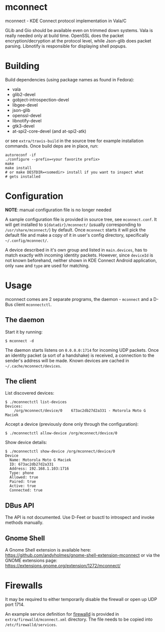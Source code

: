 # mconnect
mconnect - KDE Connect protocol implementation in Vala/C

GLib and Gio should be available even on trimmed down systems. Vala is
really needed only at build time. OpenSSL does the packet
encryption/decryption at the protocol level, while Json-glib does
packet parsing. Libnotify is responsible for displaying shell popups.

# Building

Build dependencies (using package names as found in Fedora):

- vala
- glib2-devel
- gobject-introspection-devel
- libgee-devel
- json-glib
- openssl-devel
- libnotify-devel
- gtk3-devel
- at-spi2-core-devel (and at-spi2-atk)

or see `extra/travis-build` in the source tree for example installation
commands. Once build deps are in place, run:

    autoreconf -if
    ./configure --prefix=<your favorite prefix>
    make
    make install
    # or make DESTDIR=<somedir> install if you want to inspect what
    # gets installed


# Configuration

**NOTE**: manual configuration file is no longer needed

A sample configuration file is provided in source tree, see
`mconnect.conf`. It will get installed to `${datadir}/mconnect/`
(usually corresponding to `/usr/share/mconnect/`) by default. Once
`mconnect` starts it will pick the default file and make a copy of it
in user's config directory, specifically `~/.config/mconnect/`.

A device described in it's own group and listed in `main.devices`, has
to match exactly with incoming identity packets. However, since
`deviceId` is not known beforehand, neither shown in KDE Connect
Android application, only `name` and `type` are used for matching.

# Usage

mconnect comes are 2 separate programs, the daemon - `mconnect` and a D-Bus
client `mconnectctl`.

## The daemon

Start it by running:

```
$ mconnect -d
```

The daemon starts listens on `0.0.0.0:1714` for incoming UDP packets. Once an
identity packet (a sort of a handshake) is received, a connection to the
sender's address will be made. Known devices are cached in
`~/.cache/mconnect/devices`.

## The client

List discovered devices:

```
$ ./mconnectctl list-devices
Devices:
    /org/mconnect/device/0    673ac2db27d2a331 - Motorola Moto G Maciek
```

Accept a device (previously done only through the configuration):

```
$ ./mconnectctl allow-device /org/mconnect/device/0
```

Show device details:

```
$ ./mconnectctl show-device /org/mconnect/device/0
Device 
  Name: Motorola Moto G Maciek
  ID: 673ac2db27d2a331
  Address: 192.168.1.103:1716
  Type: phone
  Allowed: true
  Paired: true
  Active: true
  Connected: true
```

## DBus API

The API is not documented. Use D-Feet or busctl to introspect and invoke methods
manually.

## Gnome Shell

A Gnome Shell extension is available here:
https://github.com/andyholmes/gnome-shell-extension-mconnect or via the GNOME
extensions page: https://extensions.gnome.org/extension/1272/mconnect/


# Firewalls

It may be required to either temporarily disable the firewall or open up UDP
port 1714.

An example service definition for [firewalld](http://www.firewalld.org/) is
provided in `extra/firewalld/mconnect.xml` directory. The file needs to be
copied into `/etc/firewalld/services`.

